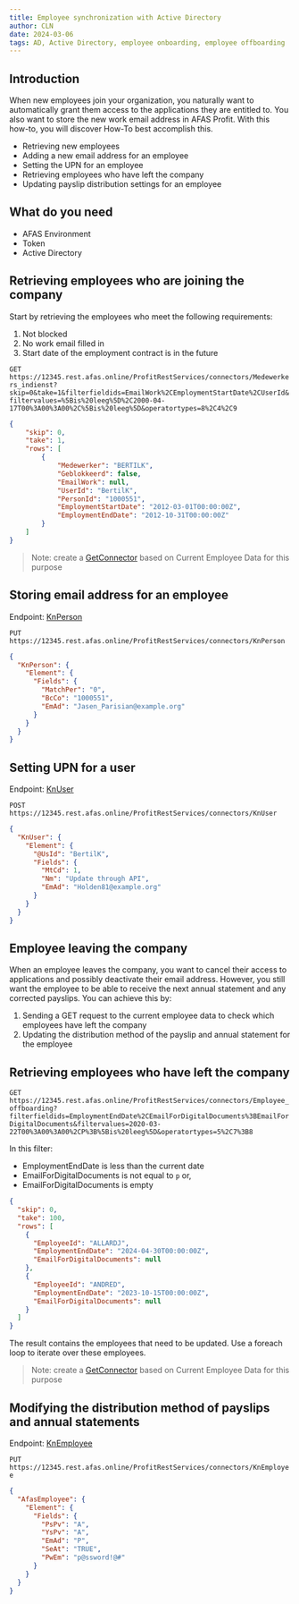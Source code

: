 ```yaml
---
title: Employee synchronization with Active Directory
author: CLN
date: 2024-03-06
tags: AD, Active Directory, employee onboarding, employee offboarding
---
```


## Introduction

When new employees join your organization, you naturally want to automatically grant them access to the applications they are entitled to. You also want to store the new work email address in AFAS Profit. With this how-to, you will discover How-To best accomplish this.

- Retrieving new employees
- Adding a new email address for an employee
- Setting the UPN for an employee
- Retrieving employees who have left the company
- Updating payslip distribution settings for an employee

## What do you need

- AFAS Environment
- Token
- Active Directory

## Retrieving employees who are joining the company

Start by retrieving the employees who meet the following requirements:

1. Not blocked
2. No work email filled in
3. Start date of the employment contract is in the future

`GET https://12345.rest.afas.online/ProfitRestServices/connectors/Medewerkers_indienst?skip=0&take=1&filterfieldids=EmailWork%2CEmploymentStartDate%2CUserId&filtervalues=%5Bis%20leeg%5D%2C2000-04-17T00%3A00%3A00%2C%5Bis%20leeg%5D&operatortypes=8%2C4%2C9`

```json Result
{
    "skip": 0,
    "take": 1,
    "rows": [
        {
            "Medewerker": "BERTILK",
            "Geblokkeerd": false,
            "EmailWork": null,
            "UserId": "BertilK",
            "PersonId": "1000551",
            "EmploymentStartDate": "2012-03-01T00:00:00Z",
            "EmploymentEndDate": "2012-10-31T00:00:00Z"
        }
    ]
}
```

> Note: create a [GetConnector](https://help.afas.nl/help/EN/SE/App_Con_GS_AOL_Get_Add.htm) based on Current Employee Data for this purpose

## Storing email address for an employee

Endpoint: [KnPerson](../../apidoc/en/Organisaties%20en%20personen#put-/connectors/KnPerson)

`PUT https://12345.rest.afas.online/ProfitRestServices/connectors/KnPerson`

```json PUT KnPerson body
{
  "KnPerson": {
    "Element": {
      "Fields": {
        "MatchPer": "0",
        "BcCo": "1000551",
        "EmAd": "Jasen_Parisian@example.org"
      }
    }
  }
}
```

## Setting UPN for a user

Endpoint: [KnUser](../../apidoc/en/Organisaties%20en%20personen#put-/connectors/KnUser)

`POST https://12345.rest.afas.online/ProfitRestServices/connectors/KnUser`

```json PUT KnUser body
{
  "KnUser": {
    "Element": {
      "@UsId": "BertilK", 
      "Fields": {
        "MtCd": 1,
        "Nm": "Update through API",
        "EmAd": "Holden81@example.org"
      }
    }
  }
}
```

## Employee leaving the company

When an employee leaves the company, you want to cancel their access to applications and possibly deactivate their email address. However, you still want the employee to be able to receive the next annual statement and any corrected payslips. You can achieve this by:

1. Sending a GET request to the current employee data to check which employees have left the company
2. Updating the distribution method of the payslip and annual statement for the employee

## Retrieving employees who have left the company

`GET https://12345.rest.afas.online/ProfitRestServices/connectors/Employee_offboarding?filterfieldids=EmploymentEndDate%2CEmailForDigitalDocuments%3BEmailForDigitalDocuments&filtervalues=2020-03-22T00%3A00%3A00%2CP%3B%5Bis%20leeg%5D&operatortypes=5%2C7%3B8`

In this filter:

- EmploymentEndDate is less than the current date
- EmailForDigitalDocuments is not equal to `p` or,
- EmailForDigitalDocuments is empty

```json Response
{
  "skip": 0,
  "take": 100,
  "rows": [
    {
      "EmployeeId": "ALLARDJ",
      "EmploymentEndDate": "2024-04-30T00:00:00Z",
      "EmailForDigitalDocuments": null
    },
    {
      "EmployeeId": "ANDRED",
      "EmploymentEndDate": "2023-10-15T00:00:00Z",
      "EmailForDigitalDocuments": null
    }
  ]
}
```

The result contains the employees that need to be updated. Use a foreach loop to iterate over these employees.

> Note: create a [GetConnector](https://help.afas.nl/help/EN/SE/App_Con_GS_AOL_Get_Add.htm) based on Current Employee Data for this purpose

## Modifying the distribution method of payslips and annual statements

Endpoint: [KnEmployee](../../apidoc/en/Medewerker%20en%20contract#put-/connectors/KnEmployee)

`PUT https://12345.rest.afas.online/ProfitRestServices/connectors/KnEmployee`

```json PUT body
{
  "AfasEmployee": {
    "Element": {
      "Fields": {
        "PsPv": "A",
        "YsPv": "A",  
        "EmAd": "P",
        "SeAt": "TRUE",
        "PwEm": "p@ssword!@#"
      }
    }
  }
}
```